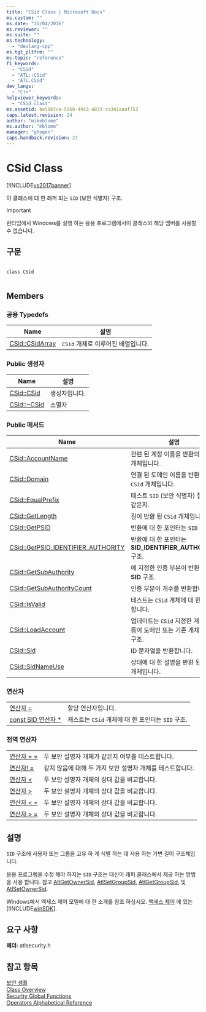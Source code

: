 ```yaml
---
title: "CSid Class | Microsoft Docs"
ms.custom: ""
ms.date: "11/04/2016"
ms.reviewer: ""
ms.suite: ""
ms.technology: 
  - "devlang-cpp"
ms.tgt_pltfrm: ""
ms.topic: "reference"
f1_keywords: 
  - "CSid"
  - "ATL::CSid"
  - "ATL.CSid"
dev_langs: 
  - "C++"
helpviewer_keywords: 
  - "CSid class"
ms.assetid: be58b7ca-5958-49c3-a833-ca341aaaf753
caps.latest.revision: 24
author: "mikeblome"
ms.author: "mblome"
manager: "ghogen"
caps.handback.revision: 27
---
```

# CSid Class
[!INCLUDE[vs2017banner](../../assembler/inline/includes/vs2017banner.md)]

이 클래스에 대 한 래퍼 되는 `SID` \(보안 식별자\) 구조.  
  
> [!IMPORTANT]
>  런타임에서 Windows를 실행 하는 응용 프로그램에서이 클래스와 해당 멤버를 사용할 수 없습니다.  
  
## 구문  
  
```  
  
class CSid  
  
```  
  
## Members  
  
### 공용 Typedefs  
  
|Name|설명|  
|----------|--------|  
|[CSid::CSidArray](../Topic/CSid::CSidArray.md)|`CSid` 개체로 이루어진 배열입니다.|  
  
### Public 생성자  
  
|Name|설명|  
|----------|--------|  
|[CSid::CSid](../Topic/CSid::CSid.md)|생성자입니다.|  
|[CSid::~CSid](../Topic/CSid::~CSid.md)|소멸자|  
  
### Public 메서드  
  
|Name|설명|  
|----------|--------|  
|[CSid::AccountName](../Topic/CSid::AccountName.md)|관련 된 계정 이름을 반환의 `CSid` 개체입니다.|  
|[CSid::Domain](../Topic/CSid::Domain.md)|연결 된 도메인 이름을 반환의 `CSid` 개체입니다.|  
|[CSid::EqualPrefix](../Topic/CSid::EqualPrefix.md)|테스트 `SID` \(보안 식별자\) 접두사 같은지.|  
|[CSid::GetLength](../Topic/CSid::GetLength.md)|길이 반환 된 `CSid` 개체입니다.|  
|[CSid::GetPSID](../Topic/CSid::GetPSID.md)|반환에 대 한 포인터는 `SID` 구조.|  
|[CSid::GetPSID\_IDENTIFIER\_AUTHORITY](../Topic/CSid::GetPSID_IDENTIFIER_AUTHORITY.md)|반환에 대 한 포인터는  **SID\_IDENTIFIER\_AUTHORITY** 구조.|  
|[CSid::GetSubAuthority](../Topic/CSid::GetSubAuthority.md)|에 지정한 인증 부분이 반환 된  **SID**  구조.|  
|[CSid::GetSubAuthorityCount](../Topic/CSid::GetSubAuthorityCount.md)|인증 부분이 개수를 반환합니다.|  
|[CSid::IsValid](../Topic/CSid::IsValid.md)|테스트는 `CSid` 개체에 대 한 유효 합니다.|  
|[CSid::LoadAccount](../Topic/CSid::LoadAccount.md)|업데이트는 `CSid` 지정한 계정 이름이 도메인 또는 기존 개체 `SID` 구조.|  
|[CSid::Sid](../Topic/CSid::Sid.md)|ID 문자열을 반환합니다.|  
|[CSid::SidNameUse](../Topic/CSid::SidNameUse.md)|상태에 대 한 설명을 반환 된 `CSid` 개체입니다.|  
  
### 연산자  
  
|||  
|-|-|  
|[연산자 \=](../Topic/CSid::operator%20=.md)|할당 연산자입니다.|  
|[const SID 연산자 \*](../Topic/CSid::operator%20const%20SID%20*.md)|캐스트는 `CSid` 개체에 대 한 포인터는 `SID` 구조.|  
  
### 전역 연산자  
  
|||  
|-|-|  
|[연산자 \= \=](../Topic/CSid::operator%20==.md)|두 보안 설명자 개체가 같은지 여부를 테스트합니다.|  
|[연산자\! \=](../Topic/CSid::operator%20!=.md)|같지 않음에 대해 두 가지 보안 설명자 개체를 테스트합니다.|  
|[연산자 \<](../Topic/CSid::operator%20%3C.md)|두 보안 설명자 개체의 상대 값을 비교합니다.|  
|[연산자 \>](../Topic/CSid::operator%20%3E.md)|두 보안 설명자 개체의 상대 값을 비교합니다.|  
|[연산자 \< \=](../Topic/CSid::operator%20%3C=.md)|두 보안 설명자 개체의 상대 값을 비교합니다.|  
|[연산자 \> \=](../Topic/CSid::operator%20%3E=.md)|두 보안 설명자 개체의 상대 값을 비교합니다.|  
  
## 설명  
 `SID` 구조에 사용자 또는 그룹을 고유 하 게 식별 하는 데 사용 하는 가변 길이 구조체입니다.  
  
 응용 프로그램을 수정 해야 하지는 `SID` 구조는 대신이 래퍼 클래스에서 제공 하는 방법을 사용 합니다.  참고  [AtlGetOwnerSid](../Topic/AtlGetOwnerSid.md),  [AtlSetGroupSid](../Topic/AtlSetGroupSid.md),  [AtlGetGroupSid](../Topic/AtlGetGroupSid.md), 및  [AtlSetOwnerSid](../Topic/AtlSetOwnerSid.md).  
  
 Windows에서 액세스 제어 모델에 대 한 소개를 참조 하십시오.  [액세스 제어](http://msdn.microsoft.com/library/windows/desktop/aa374860) 에 있는 [!INCLUDE[winSDK](../../atl/includes/winsdk_md.md)].  
  
## 요구 사항  
 **헤더:** atlsecurity.h  
  
## 참고 항목  
 [보안 샘플](../../top/visual-cpp-samples.md)   
 [Class Overview](../../atl/atl-class-overview.md)   
 [Security Global Functions](../../atl/reference/security-global-functions.md)   
 [Operators Alphabetical Reference](../../atl/reference/atl-operators.md)